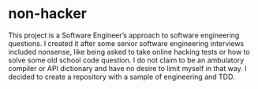 # non-hacker
This project is a Software Engineer’s approach to software engineering questions.
I created it after some senior software engineering interviews included nonsense, like being asked to take online hacking tests or how to solve some old school code question.
I do not claim to be an ambulatory compiler or API dictionary and have no desire to limit myself in that way.
I decided to create a repository with a sample of engineering and TDD.
